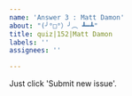 ```yaml
---
name: 'Answer 3 : Matt Damon'
about: "(╯°□°）╯︵ ┻━┻"
title: quiz|152|Matt Damon
labels: ''
assignees: ''

---
```


Just click 'Submit new issue'.

